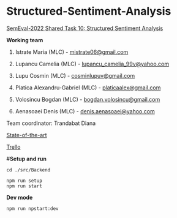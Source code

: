 # Structured-Sentiment-Analysis

[SemEval-2022 Shared Task 10: Structured Sentiment Analysis](https://competitions.codalab.org/competitions/33556#learn_the_details-overview)

**Working team**

1.  Istrate Maria (MLC) - mistrate06@gmail.com
    
2.  Lupancu Camelia (MLC) - lupancu_camelia_99v@yahoo.com
    
3.  Lupu Cosmin (MLC) - cosminlupuv@gmail.com
    
4.  Platica Alexandru-Gabriel (MLC) - platicaalex@gmail.com
    
5.  Volosincu Bogdan (MLC) - bogdan.volosincu@gmail.com

6. Aenasoaei Denis (MLC) - denis.aenasoaei@yahoo.com

Team coordinator: Trandabat Diana

[State-of-the-art](https://docs.google.com/document/d/1pc6v_ZByhtzvtFANLknnSOkIbzNAgMqH7ZdvuvMxwQA/edit?usp=sharing)

[Trello](https://trello.com/b/aIm9POpX/structured-sentiment-analysis)



#**Setup and run**

```cd ./src/Backend```

```
npm run setup
npm run start
```

**Dev mode**

`npm run npstart:dev`
